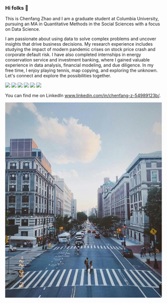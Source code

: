 ### Hi folks 👋
This is Chenfang Zhao and I am a graduate student at Columbia University, pursuing an MA in Quantitative Methods in the Social Sciences with a focus on Data Science. 

I am passionate about using data to solve complex problems and uncover insights that drive business decisions. My research experience includes studying the impact of modern pandemic crises on stock price crash and corporate default risk. I have also completed internships in energy conservation service and investment banking, where I gained valuable experience in data analysis, financial modeling, and due diligence. In my free time, I enjoy playing tennis, map copying, and exploring the unknown. Let's connect and explore the possibilities together.

![](https://img.shields.io/badge/<Code>-<Python>-informational?style=flat&logo=<LOGO_NAME>&logoColor=white&color=2bbc8a)
![](https://img.shields.io/badge/<Code>-<R>-informational?style=flat&logo=<LOGO_NAME>&logoColor=white&color=2bbc8a)
![](https://img.shields.io/badge/<Code>-<HTML>-informational?style=flat&logo=<LOGO_NAME>&logoColor=white&color=2bbc8a)
![](https://img.shields.io/badge/<Tools>-<QGIS>-informational?style=flat&logo=<LOGO_NAME>&logoColor=white&color=2bbc8a)
![](https://img.shields.io/badge/<Tools>-<Excel>-informational?style=flat&logo=<LOGO_NAME>&logoColor=white&color=2bbc8a)
![](https://img.shields.io/badge/<Tools>-<PowerPoint>-informational?style=flat&logo=<LOGO_NAME>&logoColor=white&color=2bbc8a)


<!-- Actual text -->

You can find me on LinkedIn www.linkedin.com/in/chenfang-z-54989123b/.



[![Header](https://github.com/cz2753/cz2753/blob/main/IMG_5085.JPG "Header")](https://some-url.dev/)


<!--
**cz2753/cz2753** is a ✨ _special_ ✨ repository because its `README.md` (this file) appears on your GitHub profile.

Here are some ideas to get you started:

- 🔭 I’m currently working on ...
- 🌱 I’m currently learning ...
- 👯 I’m looking to collaborate on ...
- 🤔 I’m looking for help with ...
- 💬 Ask me about ...
- 📫 How to reach me: ...
- 😄 Pronouns: ...
- ⚡ Fun fact: ...
-->
